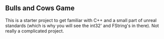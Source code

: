 ## Bulls and Cows Game

This is a starter project to get familiar with C++ and a small part of unreal standards (which is why you will see the int32' and FString's in there). Not really a complicated project.  
